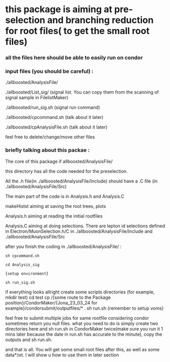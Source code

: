 # this package is aiming at pre-selection and branching reduction for root files( to get the small root files)

### all the files here should be able to easily run on condor

### input files (you should be careful) : 
./allboosted/AnalysisFile/

./allboosted/List_sig/ (signal list. You can copy them from the scanning of signal sample in FilelistMaker)

./allboosted/run_sig.sh (signal run command)

./allboosted/cpcommand.sh (talk about it later)

./allboosted/cpAnalysisFile.sh (talk about it later)

feel free to delete/change/move other files

### briefly talking about this packae : 

The core of this package if allboosted/AnalysisFile/

this directory has all the code needed for the preselection.

All the .h file(in ./allboosted/AnalysisFile/Include) should have a .C file (in ./allboosted/AnalysisFile/Src)

The main part of the code is in Analysis.h and Analysis.C

makeHistst aiming at saving the root trees, plots

Analysis.h aiming at reading the initial rootfiles

Analysis.C aiming at doing selections. There are lepton id selections defined in Electron/MuonSelection.h/C in ./allboosted/AnalysisFile/Include and ./allboosted/AnalysisFile/Src


after you finish the coding in ./allboosted/AnalysisFile/ : 
```
sh cpcommand.sh

cd Analysis_sig

{setup environment}

sh run_sig.sh
```

if everything looks allright
create some scripts directories (for example, mkdir test)
cd test
cp /{some route to the Package position}/CondorMaker/{Jona_23_03_24 for example}/condorsubmit/outputfiles/* .
sh run.sh {remember to setup voms}

feel free to submit multiple jobs for same rootfile considering condor sometimes return you null files. what you need to do is simply create two directories here and sh run.sh in CondorMaker twice(make sure you run it 1 mins later because the date in run.sh has accurate to the minute), copy the outputs and sh run.sh.

and that is all. You will get some small root files after this, as well as some data*.txt. I will show u how to use them in later section
